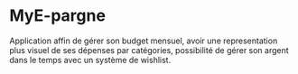 # MyE-pargne
Application affin de gérer son budget mensuel, avoir une representation plus visuel de ses dépenses par catégories, possibilité de gérer son argent dans le temps avec un système de wishlist.
